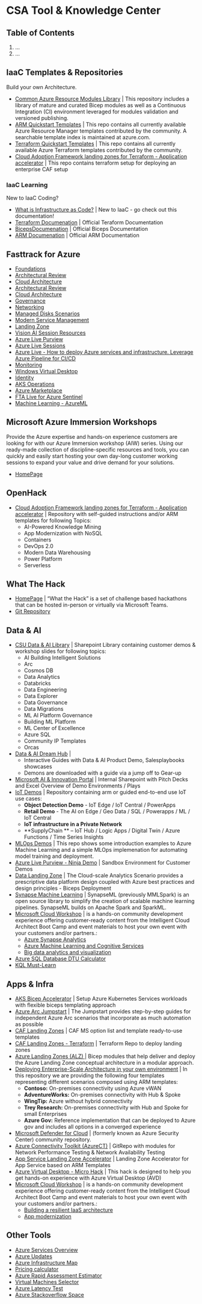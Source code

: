 # CSA Tool &  Knowledge Center



##  Table of Contents
1. ...
2. ...



## IaaC Templates & Repositories

Build your own Architecture.

- [Common Azure Resource Modules Library](https://github.com/Azure/ResourceModules) | This repository includes a library of mature and curated Bicep modules as well as a Continuous Integration (CI) environment leveraged for modules validation and versioned publishing.
- [ARM Quickstart Templates](https://github.com/Azure/azure-quickstart-templates) | This repo contains all currently available Azure Resource Manager templates contributed by the community. A searchable template index is maintained at azure.com.
- [Terraform Quickstart Templates](https://github.com/Azure/terraform/tree/master/quickstart) | This repo contains all currently available Azure Terraform templates contributed by the community.
- [Cloud Adoption Framework landing zones for Terraform - Application accelerator](https://github.com/Azure/caf-terraform-landingzones-accelerator) | This repo contains terraform setup for deploying an enterprise CAF setup

### IaaC Learning

New to IaaC Coding?

- [What is Infrastructure as Code?](https://docs.microsoft.com/en-us/devops/deliver/what-is-infrastructure-as-code) | New to IaaC - go check out this documentation!
- [Terraform Documenation](https://www.terraform.io/) | Official Teraform Documentation
- [BicepsDocumenation](https://docs.microsoft.com/EN-US/azure/azure-resource-manager/bicep/) | Official Biceps Documentation
- [ARM Documenation](https://docs.microsoft.com/en-us/azure/azure-resource-manager/) | Official ARM Documentation


## Fasttrack for Azure 

- [Foundations](https://github.com/Azure/fta-azurefoundations) 
- [Architectural Review](https://github.com/Azure/fta-azurefoundations) 
- [Cloud Architecture](https://github.com/Azure/fta-cloudarchitecture) 
- [Architectural Review](https://github.com/Azure/fta-architecturalreview) 
- [Cloud Architecture](https://github.com/Azure/fta-cloudarchitecture) 
- [Governance](https://github.com/Azure/fta-governance) 
- [Networking](https://github.com/Azure/fta-networking) 
- [Managed Disks Scenarios](https://github.com/Azure/fta-manageddiskse) 
- [Modern Service Management](https://github.com/Azure/fta-ModernServiceManagement) 
- [Landing Zone](https://github.com/Azure/fta-landingzone) 
- [Vision AI Session Resources](https://github.com/Azure/fta-ai-learning) 
- [Azure Live Purview](https://github.com/Azure/fta-azurepurview) 
- [Azure Live Sessions](https://github.com/Azure/FTALive-Sessions) 
- [Azure Live - How to deploy Azure services and infrastructure. Leverage Azure Pipeline for CI/CD](https://github.com/Azure/fta-live-iac) 
- [Monitoring](https://github.com/Azure/fta-monitoring) 
- [Windows Virtual Desktop](https://github.com/Azure/fta-windowsvirtualdesktop) 
- [Identity](https://github.com/Azure/fta-identity) 
- [AKS Operations](https://github.com/Azure/fta-aks-operations) 
- [Azure Marketplace](https://github.com/Azure/fta-marketplace-tech) 
- [FTA Live for Azure Sentinel](https://github.com/Azure/FTA-APACSentinel) 
- [Machine Learning - AzureML](https://github.com/Azure/fta-azure-machine-learning)



## Microsoft Azure Immersion Workshops

Provide the Azure expertise and hands-on experience customers are looking for with our Azure Immersion workshop (AIW) series. Using our ready-made collection of discipline-specific resources and tools, you can quickly and easily start hosting your own day-long customer working sessions to expand your value and drive demand for your solutions.

- [HomePage](https://partner.microsoft.com/en-nz/solutions/azure/aiw)


## OpenHack
- [Cloud Adoption Framework landing zones for Terraform - Application accelerator](https://github.com/dwnatwick/OpenHack) | Repository with self-guided instructions and/or ARM templates for following Topics:
    - AI-Powered Knowledge Mining
    - App Modernization with NoSQL
    - Containers
    - DevOps 2.0
    - Modern Data Warehousing
    - Power Platform
    - Serverless

## What The Hack

- [HomePage](https://microsoft.github.io/WhatTheHack/) | “What the Hack” is a set of challenge based hackathons that can be hosted in-person or virtually via Microsoft Teams.
- [Git Repository](https://github.com/microsoft/WhatTheHack) 


## Data & AI 

 
- [CSU Data & AI Library](https://microsoft.sharepoint.com/teams/CSUDataAICommunityIPLibrary/Shared%20Documents/Forms/AllItems.aspx?ga=1&viewid=ab71ea0d%2Dce8e%2D4932%2Da091%2D5173f4ecc8ab) | Sharepoint Library containing customer demos & workshop slides for following topics:
    - AI Building Intelligent Solutions
    - Arc
    - Cosmos DB
    - Data Analytics
    - Databricks
    - Data Engineering
    - Data Explorer
    - Data Governance
    - Data Migrations
    - ML AI Platform Governance
    - Building ML Platform
    - ML Center of Excellence
    - Azure SQL
    - Community IP Templates
    - Orcas
- [Data & AI Dream Hub](https://azure-data-ai-demomap.azurewebsites.net/map) | 
    - Interactive Guides with Data & AI Product Demo, Salesplaybooks showcases
    - Demons are downloaded with a guide via a jump off to Gear-up
- [Microsoft AI & Innovation Portal](https://microsoft.sharepoint.com/teams/MicrosoftAI/AI%20Event%20in%20a%20Box/Forms/AllItemsGrid.aspx?id=%2Fteams%2FMicrosoftAI%2FAI%20Event%20in%20a%20Box%2FDemos) | Internal Sharepoint with Pitch Decks and Excel Overview of Demo Environments / Plays
- [IoT Demos](https://github.com/Azure-Samples/IoTDemoss) | Repository containing arm or guided end-to-end use IoT use cases: 
    - **Object Detection Demo** - IoT Edge / IoT Central / PowerApps
    - **Retail Demo** - The AI on Edge / Geo Data / SQL / Powerapps / ML / IoT Central
    - **IoT infrastructure in a Private Network** 
    - **SupplyChain ** – IoT Hub / Logic Apps / Digital Twin / Azure Functions / Time Series Insights
- [MLOps Demos](https://github.com/csiebler/mlops-demo) | This repo shows some introduction examples to Azure Machine Learning and a simple MLOps implemenation for automating model training and deployment.  
- [Azure Live Purview - Ninja Demo](https://microsoft.sharepoint.com/teams/AzurePurviewCustomerSuccess/SitePages/Purview-Demo-Lab.aspx) | Sandbox Environment for Customer Demos
- [Data Landing Zone](https://github.com/Azure/data-landing-zone) | The Cloud-scale Analytics Scenario provides a prescriptive data platform design coupled with Azure best practices and design principles - Biceps Deployment
- [Synapse Machine Learning](https://github.com/Azure/data-landing-zone) | SynapseML (previously MMLSpark) is an open source library to simplify the creation of scalable machine learning pipelines. SynapseML builds on Apache Spark and SparkML.
- [Microsoft Cloud Workshop](https://microsoft.sharepoint.com/teams/Microsoft-Cloud-Workshop?xsdata=MDV8MDF8fDNjYWRmMGM4ZGYwMzQ0Mzc1ZmQxMDhkYTFiYzdiZDAyfDcyZjk4OGJmODZmMTQxYWY5MWFiMmQ3Y2QwMTFkYjQ3fDB8MHw2Mzc4NTI4NDE5MDk4Mzc3Nzd8R29vZHxWR1ZoYlhOVFpXTjFjbWwwZVZObGNuWnBZMlY4ZXlKV0lqb2lNQzR3TGpBd01EQWlMQ0pRSWpvaVYybHVNeklpTENKQlRpSTZJazkwYUdWeUlpd2lWMVFpT2pFeGZRPT18MXxNVGs2YldWbGRHbHVaMTlOZWxacFQxUldhRTE2VFhSYWFsbDVXbWt3TUZsdFVtbE1WR3N4VG5wUmRFOVVTVEZOVkZrd1drZFpNMDFxWXpOQWRHaHlaV0ZrTG5ZeXx8&sdata=YWx0NEhQSVpkQmFiMWlFaTBwY2dDUUhmQ2JaRHdDOTNXbnBxQ2pqQ1A1VT0%3D&ovuser=72f988bf-86f1-41af-91ab-2d7cd011db47%2Cchmueller%40microsoft.com) | is a hands-on community development experience offering customer-ready content from the Intelligent Cloud Architect Boot Camp and event materials to host your own event with your customers and/or partners.:
    - [Azure Synapse Analytics](https://github.com/microsoft/MCW-Azure-Synapse-Analytics-and-AI)
    - [Azure Machine Learning and Cognitive Services](https://github.com/microsoft/MCW-Analyzing-text-with-Azure-Machine-Learning-and-Cognitive-Services)
    - [Big data analytics and visualization](https://github.com/microsoft/MCW-Big-data-analytics-and-visualization)
- [Azure SQL Database DTU Calculator](https://dtucalculator.azurewebsites.net/)
- [KQL Must-Learn](https://github.com/rod-trent/MustLearnKQL)

## Apps & Infra

- [AKS Bicep Accelerator](https://docs.microsoft.com/en-us/azure/azure-resource-manager/) | Setup Azure Kubernetes Services workloads with flexible biceps templating approach
- [Azure Arc Jumpstart](https://docs.microsoft.com/en-us/azure/azure-resource-manager/) | The Jumpstart provides step-by-step guides for independent Azure Arc scenarios that incorporate as much automation as possible
- [CAF Landing Zones](https://docs.microsoft.com/en-us/azure/cloud-adoption-framework/ready/landing-zone/implementation-options#implementation-options) | CAF MS option list and template ready-to-use templates
- [CAF Landing Zones - Terraform](https://github.com/Azure/caf-terraform-landingzones) | Terraform Repo to deploy landing zones
- [Azure Landing Zones (ALZ) ](https://github.com/Azure/ALZ-Bicep) | Bicep modules that help deliver and deploy the Azure Landing Zone conceptual architecture in a modular approach.
- [Deploying Enterprise-Scale Architecture in your own environment](https://github.com/Azure/caf-terraform-landingzones) | In this repository we are providing the following four templates representing different scenarios composed using ARM templates:
    - **Contoso:** On-premises connectivity using Azure vWAN
    - **AdventureWorks:** On-premises connectivity with Hub & Spoke
    - **WingTip:**	Azure without hybrid connectivity
    - **Trey Research:** On-premises connectivity with Hub and Spoke for small Enterprises
    - **Azure Gov:** Reference implementation that can be deployed to Azure gov and includes all options in a converged experience
- [Microsoft Defender for Cloud](https://github.com/Azure/caf-terraform-landingzones) | (formerly known as Azure Security Center) community repository.
- [Azure Connectivity Toolkit (AzureCT)](https://github.com/Azure/caf-terraform-landingzones) | GitRepo with modules for Network Performance Testing  & Network Availability Testing
- [App Service Landing Zone Accelerator](https://github.com/Azure/appservice-landing-zone-accelerator) | Landing Zone Accelerator for App Service based on ARM Templates
- [Azure Virtual Desktop - Micro Hack](https://github.com/microsoft/MicroHack/tree/main/03-Azure/01-03-Infrastructure/01_Azure_Virtual_Desktop) | This hack is designed to help you get hands-on experience with Azure Virtual Desktop (AVD)
- [Microsoft Cloud Workshop](https://microsoft.sharepoint.com/teams/Microsoft-Cloud-Workshop?xsdata=MDV8MDF8fDNjYWRmMGM4ZGYwMzQ0Mzc1ZmQxMDhkYTFiYzdiZDAyfDcyZjk4OGJmODZmMTQxYWY5MWFiMmQ3Y2QwMTFkYjQ3fDB8MHw2Mzc4NTI4NDE5MDk4Mzc3Nzd8R29vZHxWR1ZoYlhOVFpXTjFjbWwwZVZObGNuWnBZMlY4ZXlKV0lqb2lNQzR3TGpBd01EQWlMQ0pRSWpvaVYybHVNeklpTENKQlRpSTZJazkwYUdWeUlpd2lWMVFpT2pFeGZRPT18MXxNVGs2YldWbGRHbHVaMTlOZWxacFQxUldhRTE2VFhSYWFsbDVXbWt3TUZsdFVtbE1WR3N4VG5wUmRFOVVTVEZOVkZrd1drZFpNMDFxWXpOQWRHaHlaV0ZrTG5ZeXx8&sdata=YWx0NEhQSVpkQmFiMWlFaTBwY2dDUUhmQ2JaRHdDOTNXbnBxQ2pqQ1A1VT0%3D&ovuser=72f988bf-86f1-41af-91ab-2d7cd011db47%2Cchmueller%40microsoft.com) | is a hands-on community development experience offering customer-ready content from the Intelligent Cloud Architect Boot Camp and event materials to host your own event with your customers and/or partners.:
    - [Building a resilient IaaS architecture](https://github.com/Microsoft/MCW-Building-A-Resilient-IaaS-Architecture)
    - [App modernization](https://github.com/Microsoft/MCW-App-Modernization)


## Other Tools

- [Azure Services Overview](https://azurecharts.com/overview) 
- [Azure Updates](https://azure.microsoft.com/en-us/updates/?WT.mc_id=AZ-MVP-5004796) 
- [Azure Infrastructure Map](https://infrastructuremap.microsoft.com/)
- [Pricing calculator](https://azure.microsoft.com/en-us/pricing/calculator/?WT.mc_id=AZ-MVP-5004796)
- [Azure Rapid Assessment Estimator](https://usdco.azurewebsites.net/Resources.aspx)
- [Virtual Machines Selector](https://azure.microsoft.com/en-gb/pricing/vm-selector/?WT.mc_id=AZ-MVP-5004796) 
- [Azure Latency Test](https://www.azurespeed.com/Azure/Latency)
- [Azure Stackoverflow Space](https://stackoverflow.com/questions/tagged/azure) 
